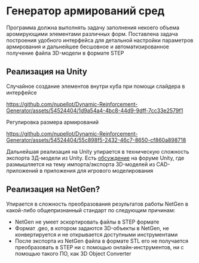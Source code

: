 # Генератор армирований сред
Программа должна выполнять задачу заполнения некоего объема аромирующими элементами различных форм. Поставлена задача построения удобного интерфейса для детальной настройки параметров армирования и дальнейшее бесшовное и автоматизированное получение файла 3D-модели в формате STEP
## Реализация на Unity
Случайное создание элементов внутри куба при помощи слайдера в интерфейсе

https://github.com/nupellot/Dynamic-Reinforcement-Generator/assets/54524404/1d9a54a4-4bc8-44d9-9dff-7cc33e2579f1

Регулировка размера армирований

https://github.com/nupellot/Dynamic-Reinforcement-Generator/assets/54524404/55c898f5-2432-46c7-8650-cf860a898718

Дальнейшая реализация на Unity упирается в техническую сложность экспорта 3Д-модели из Unity.
Есть [обсуждение](https://forum.unity.com/threads/3d-cad-formats-into-unity.34738/) на форуме Unity, где размышляется на тему импорта/экспорта 3D-моделей из CAD-приложений в приложения для игрового моделирования

## Реализация на NetGen?

Упирается в сложность преобразования результатов работы NetGen в какой-либо общепризнанный стандарт по следующим причинам:
- NetGen не умеет эскортировать файлы в STEP формате
- Формат .geo, в котором задаются 3D-объекты в NetGen, не конвертируется и не открывается доступными инструментами
- После экспорта из NetGen файла в формате STL его не получается преобразовать в STEP ни с помощью онлайн-инструментов, ни с помощью такого ПО, как 3D Object Converter
